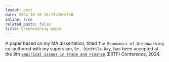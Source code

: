 ```yaml
---
layout: post
date: 2024-10-16 10:19:00+0530
inline: true
related_posts: false
title: Greenwashing paper
---
```


A paper based on my MA dissertation, titled `The Economics of Greenwashing` co-authored with my supervisor, `Dr. Oindrila Dey`, has been accepted at the 9th [`Empirical Issues in Trade and Finance`](https://eiitf.iift.ac.in/eiitf9/index.asp) (EIITF) Conference, 2024.
